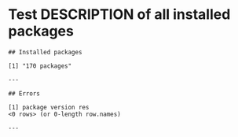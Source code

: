 # Test DESCRIPTION of all installed packages

    
    
    ## Installed packages 
    
    [1] "170 packages"
    
    ---
    
    ## Errors 
    
    [1] package version res    
    <0 rows> (or 0-length row.names)
    
    ---

